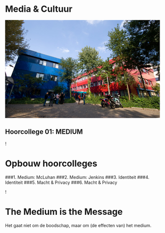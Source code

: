 # Media & Cultuur

![image of HKU, Hilversum](hku.jpg)



## Hoorcollege 01: MEDIUM


!

# Opbouw hoorcolleges

###1. Medium: McLuhan
###2. Medium: Jenkins
###3. Identiteit
###4. Identiteit
###5. Macht & Privacy
###6. Macht & Privacy

!

# The Medium is the Message

Het gaat niet om de boodschap, maar om (de effecten van) het medium. 